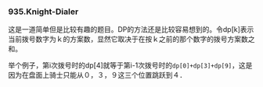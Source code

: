 ### 935.Knight-Dialer

这是一道简单但是比较有趣的题目。DP的方法还是比较容易想到的。令dp[k]表示当前拨号数字为ｋ的方案数，显然它取决于在按ｋ之前的那个数字的拨号方案数之和。

举个例子，第i次拨号时的dp[4]就等于第i-1次拨号时的```dp[0]+dp[3]+dp[9]```，这是因为在盘面上骑士只能从０，３，９这三个位置跳跃到４．
